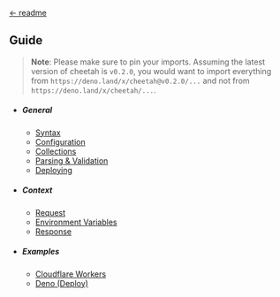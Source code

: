 [← readme](https://github.com/azurystudio/cheetah#readme)

## Guide

> **Note**: Please make sure to pin your imports. Assuming the latest version of cheetah is `v0.2.0`, you would want to import everything from `https://deno.land/x/cheetah@v0.2.0/...` and not from `https://deno.land/x/cheetah/...`.

- ##### General
  - [Syntax](https://github.com/azurystudio/cheetah/blob/dev/guide/syntax.md)
  - [Configuration](https://github.com/azurystudio/cheetah/blob/dev/guide/configuration.md)
  - [Collections](https://github.com/azurystudio/cheetah/blob/dev/guide/collections.md)
  - [Parsing & Validation](https://github.com/azurystudio/cheetah/blob/dev/guide/parsing_and_validation.md)
  - [Deploying](https://github.com/azurystudio/cheetah/blob/dev/guide/deploying.md)
- ##### Context
  - [Request](https://github.com/azurystudio/cheetah/blob/dev/guide/request.md)
  - [Environment Variables](https://github.com/azurystudio/cheetah/blob/dev/guide/environment_variables.md)
  - [Response](https://github.com/azurystudio/cheetah/blob/dev/guide/response.md)
- ##### Examples
  - [Cloudflare Workers](https://github.com/azurystudio/cheetah/blob/dev/guide/request.md)
  - [Deno (Deploy)](https://github.com/azurystudio/cheetah/blob/dev/guide/request.md)
